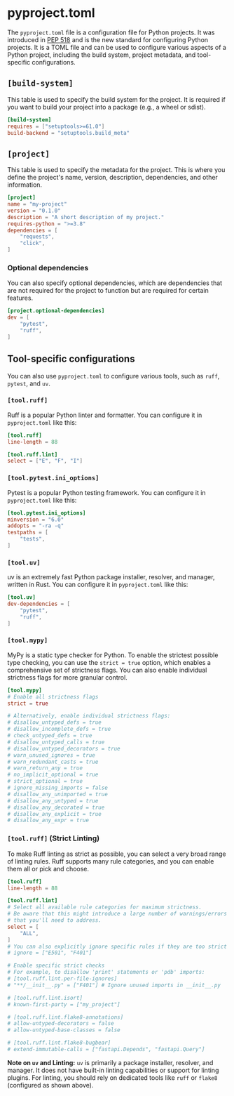 # pyproject.toml

The `pyproject.toml` file is a configuration file for Python projects. It was introduced in [PEP 518](https://peps.python.org/pep-0518/) and is the new standard for configuring Python projects. It is a TOML file and can be used to configure various aspects of a Python project, including the build system, project metadata, and tool-specific configurations.

## `[build-system]`

This table is used to specify the build system for the project. It is required if you want to build your project into a package (e.g., a wheel or sdist).

```toml
[build-system]
requires = ["setuptools>=61.0"]
build-backend = "setuptools.build_meta"
```

## `[project]`

This table is used to specify the metadata for the project. This is where you define the project's name, version, description, dependencies, and other information.

```toml
[project]
name = "my-project"
version = "0.1.0"
description = "A short description of my project."
requires-python = ">=3.8"
dependencies = [
    "requests",
    "click",
]
```

### Optional dependencies

You can also specify optional dependencies, which are dependencies that are not required for the project to function but are required for certain features.

```toml
[project.optional-dependencies]
dev = [
    "pytest",
    "ruff",
]
```

## Tool-specific configurations

You can also use `pyproject.toml` to configure various tools, such as `ruff`, `pytest`, and `uv`.

### `[tool.ruff]`

Ruff is a popular Python linter and formatter. You can configure it in `pyproject.toml` like this:

```toml
[tool.ruff]
line-length = 88

[tool.ruff.lint]
select = ["E", "F", "I"]
```

### `[tool.pytest.ini_options]`

Pytest is a popular Python testing framework. You can configure it in `pyproject.toml` like this:

```toml
[tool.pytest.ini_options]
minversion = "6.0"
addopts = "-ra -q"
testpaths = [
    "tests",
]
```

### `[tool.uv]`

uv is an extremely fast Python package installer, resolver, and manager, written in Rust. You can configure it in `pyproject.toml` like this:

```toml
[tool.uv]
dev-dependencies = [
    "pytest",
    "ruff",
]
```

### `[tool.mypy]`

MyPy is a static type checker for Python. To enable the strictest possible type checking, you can use the `strict = true` option, which enables a comprehensive set of strictness flags. You can also enable individual strictness flags for more granular control.

```toml
[tool.mypy]
# Enable all strictness flags
strict = true

# Alternatively, enable individual strictness flags:
# disallow_untyped_defs = true
# disallow_incomplete_defs = true
# check_untyped_defs = true
# disallow_untyped_calls = true
# disallow_untyped_decorators = true
# warn_unused_ignores = true
# warn_redundant_casts = true
# warn_return_any = true
# no_implicit_optional = true
# strict_optional = true
# ignore_missing_imports = false
# disallow_any_unimported = true
# disallow_any_untyped = true
# disallow_any_decorated = true
# disallow_any_explicit = true
# disallow_any_expr = true
```

### `[tool.ruff]` (Strict Linting)

To make Ruff linting as strict as possible, you can select a very broad range of linting rules. Ruff supports many rule categories, and you can enable them all or pick and choose.

```toml
[tool.ruff]
line-length = 88

[tool.ruff.lint]
# Select all available rule categories for maximum strictness.
# Be aware that this might introduce a large number of warnings/errors
# that you'll need to address.
select = [
    "ALL",
]
# You can also explicitly ignore specific rules if they are too strict for your project
# ignore = ["E501", "F401"]

# Enable specific strict checks
# For example, to disallow 'print' statements or 'pdb' imports:
# [tool.ruff.lint.per-file-ignores]
# "**/__init__.py" = ["F401"] # Ignore unused imports in __init__.py

# [tool.ruff.lint.isort]
# known-first-party = ["my_project"]

# [tool.ruff.lint.flake8-annotations]
# allow-untyped-decorators = false
# allow-untyped-base-classes = false

# [tool.ruff.lint.flake8-bugbear]
# extend-immutable-calls = ["fastapi.Depends", "fastapi.Query"]
```

**Note on `uv` and Linting:** `uv` is primarily a package installer, resolver, and manager. It does not have built-in linting capabilities or support for linting plugins. For linting, you should rely on dedicated tools like `ruff` or `flake8` (configured as shown above).
